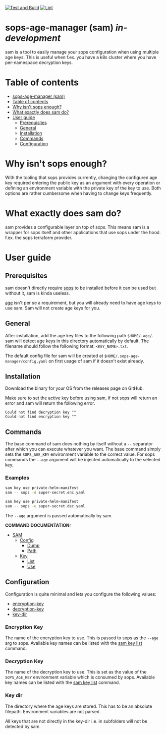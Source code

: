 [![Test and Build](https://github.com/SayHeyD/sops-age-manager/actions/workflows/test-and-build.yaml/badge.svg?branch=dev)](https://github.com/SayHeyD/sops-age-manager/actions/workflows/test-and-build.yaml) [![Lint](https://github.com/SayHeyD/sops-age-manager/actions/workflows/lint.yaml/badge.svg)](https://github.com/SayHeyD/sops-age-manager/actions/workflows/lint.yaml?branch=dev)

# sops-age-manager (sam) _in-development_

sam is a tool to easily manage your sops configuration when using multiple age keys.
This is useful when f.ex. you have a k8s cluster where you have per-namespace decryption keys.

# Table of contents
- [sops-age-manager (sam)](#sops-age-manager-sam-in-development)
- [Table of contents](#table-of-contents)
- [Why isn't sops enough?](#why-isnt-sops-enough)
- [What exactly does sam do?](#what-exactly-does-sam-do)
- [User guide](#user-guide)
  - [Prerequisites](#prerequisites)
  - [General](#general)
  - [Installation](#installation)
  - [Commands](#commands)
  - [Configuration](#configuration)

# Why isn't sops enough?

With the tooling that sops provides currently, changing the configured age key required entering the public key
as an argument with every operation or defining an environment variable with the private key of the key to use.
Both options are rather cumbersome when having to change keys frequently.

# What exactly does sam do?

sam provides a configurable layer on top of sops. This means sam is a 
wrapper for sops itself and other applications that use sops under the hood. f.ex. 
the sops terraform provider. 

# User guide

## Prerequisites

sam doesn't directly require [sops](https://github.com/mozilla/sops) to be installed
before it can be used but without it, sam is kinda useless.

[age](https://github.com/FiloSottile/age) isn't per se a requirement, 
but you will already need to have age keys to use sam. Sam will not create age keys for you.

## General

After installation, add the age key files to the following path ```$HOME/.age/```. sam will detect age keys
in this directory automatically by default. The filename should follow the following format: ```<KEY_NAME>.txt```.

The default config file for sam will be created at ```$HOME/.sops-age-manager/config.yaml``` on first usage of sam
if it doesn't exist already.

## Installation

Download the binary for your OS from the releases page on GitHub.

Make sure to set the active key before using sam, 
if not sops will return an error and sam will return the following error.

```
Could not find decryption key ""
Could not find encryption key ""
```

## Commands

The base command of sam does nothing by itself without a ```--``` separator after which you can 
execute whatever you want. The base command simply sets the ```SOPS_AGE_KEY``` environment variable to 
the correct value. For sops commands the ```--age``` argument will be injected automatically to the selected key.

### Examples

```bash
sam key use private-helm-manifest
sam -- sops -d super-secret.enc.yaml
```

```bash
sam key use private-helm-manifest
sam -- sops -e super-secret.dec.yaml
```

The ```--age``` argument is passed automatically by sam.

__COMMAND DOCUMENTATION:__

- [SAM](./docs/sam.md)
  - [Config](./docs/sam_config.md)
    - [Dump](./docs/sam_config_dump.md)
    - [Path](./docs/sam_config_path.md)
  - [Key](./docs/sam_key.md)
    - [List](./docs/sam_key_list.md)
    - [Use](./docs/sam_key_use.md)

## Configuration

Configuration is quite minimal and lets you configure the following values:

- [encryption-key](#encryption-key)
- [decryption-key](#decryption-key)
- [key-dir](#key-dir)

### Encryption Key

The name of the encryption key to use. This is passed to sops as the ```--age``` arg to sops.
Available key names can be listed with the [sam key list](./docs/sam_key_list.md) command.

### Decryption Key

The name of the decryption key to use. This is set as the value of the ```SOPS_AGE_KEY```
environment variable which is consumed by sops.
Available key names can be listed with the [sam key list](./docs/sam_key_list.md) command.

### Key dir

The directory where the age keys are stored. This has to be an absolute filepath. Environment variables are not parsed.

All keys that are not directly in the key-dir i.e. in subfolders will not be detected by sam.